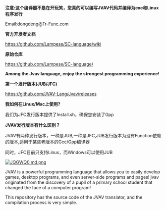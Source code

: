 **注意:这个编译器不是在开玩笑，您真的可以编写JVAV代码并编译为exe和Linux程序发行**

Email:dongdeng@Tr-Func.com

**官方开发者文档**

https://github.com/Lampese/SC-language/wiki

**原始仓库**

https://github.com/Lampese/SC-language/

**Among the Jvav language, enjoy the strongest programming experience!**

**第一个发行版本(JUB/JFC)**

https://github.com/JVAV-Lang/Jvav/releases

**我如何在Linux/Mac上使用?**

我们为JFC发行版本提供了Install.sh，确保您安装了Gpp

**JVAV发行版本有什么区别？**

JVAV有两种发行版本，一种是JUB,一种是JFC,JUB发行版本为没有Function依赖的版本,适用于某些老版本的Gcc/Gpp编译器

同时，JFC目前只支持Linux，而Windows可以使用JUB

[![JQGWQ0.md.png](https://s1.ax1x.com/2020/04/20/JQGWQ0.md.png)](https://imgchr.com/i/JQGWQ0)

JVAV is a powerful programming language that allows you to easily develop games, desktop programs, and even server-side programs and pages! jvav originated from the discovery of a pupil of a primary school student that changed the face of a computer program!

This repository has the source code of the JVAV translator, and the compilation process is very simple.

